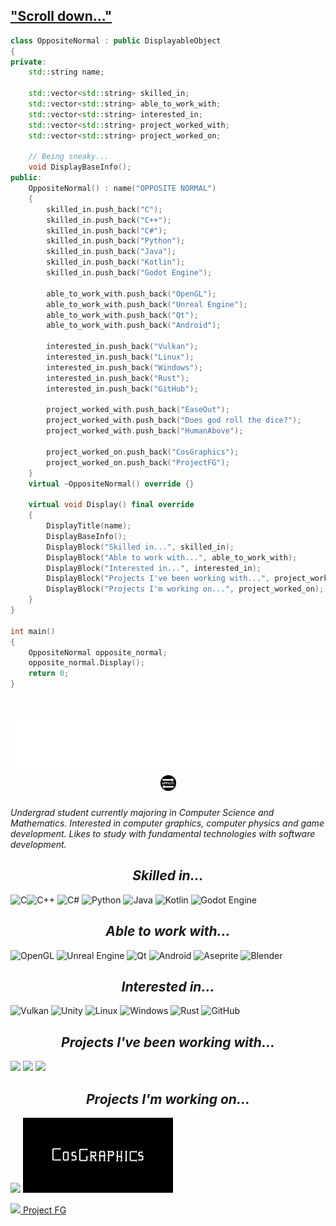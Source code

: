 ## **["Scroll down..."](#output_start)**
```cpp
class OppositeNormal : public DisplayableObject
{
private:
    std::string name;

    std::vector<std::string> skilled_in;
    std::vector<std::string> able_to_work_with;
    std::vector<std::string> interested_in;
    std::vector<std::string> project_worked_with;
    std::vector<std::string> project_worked_on;

    // Being sneaky...
    void DisplayBaseInfo();
public:
    OppositeNormal() : name("OPPOSITE NORMAL")
    {
        skilled_in.push_back("C");
        skilled_in.push_back("C++");
        skilled_in.push_back("C#");
        skilled_in.push_back("Python");
        skilled_in.push_back("Java");
        skilled_in.push_back("Kotlin");
        skilled_in.push_back("Godot Engine");

        able_to_work_with.push_back("OpenGL");
        able_to_work_with.push_back("Unreal Engine");
        able_to_work_with.push_back("Qt");
        able_to_work_with.push_back("Android");

        interested_in.push_back("Vulkan");
        interested_in.push_back("Linux");
        interested_in.push_back("Windows");
        interested_in.push_back("Rust");
        interested_in.push_back("GitHub");

        project_worked_with.push_back("EaseOut");
        project_worked_with.push_back("Does god roll the dice?");
        project_worked_with.push_back("HumanAbove");
        
        project_worked_on.push_back("CosGraphics");
        project_worked_on.push_back("ProjectFG");
    }
    virtual ~OppositeNormal() override {}

    virtual void Display() final override
    {
        DisplayTitle(name);
        DisplayBaseInfo();
        DisplayBlock("Skilled in...", skilled_in);
        DisplayBlock("Able to work with...", able_to_work_with);
        DisplayBlock("Interested in...", interested_in);
        DisplayBlock("Projects I've been working with...", project_worked_with);
        DisplayBlock("Projects I'm working on...", project_worked_on);
    }
}

int main()
{
    OppositeNormal opposite_normal;
    opposite_normal.Display();
    return 0;
}
```

<h1 align="center"> <div id = "output_start"> <img src="./assets/name.png" height="90"> <img src="./assets/icon-round.png" height="25px"></div></font> </h1>

<i>Undergrad student currently majoring in Computer Science and Mathematics. Interested in computer graphics, computer physics and game development. Likes to study with fundamental technologies with software development.</I>

<h2 align="center"><i>Skilled in...</i></h2>

![C](https://img.shields.io/badge/c-%2300599C.svg?style=for-the-badge&logo=c&logoColor=white)![C++](https://img.shields.io/badge/c++-%2300599C.svg?style=for-the-badge&logo=c%2B%2B&logoColor=white)
![C#](https://img.shields.io/badge/c%23-%23239120.svg?style=for-the-badge&logo=c-sharp&logoColor=white)
![Python](https://img.shields.io/badge/python-3670A0?style=for-the-badge&logo=python&logoColor=ffdd54)
![Java](https://img.shields.io/badge/java-%23ED8B00.svg?style=for-the-badge&logo=openjdk&logoColor=white)
![Kotlin](https://img.shields.io/badge/kotlin-%237F52FF.svg?style=for-the-badge&logo=kotlin&logoColor=white)
![Godot Engine](https://img.shields.io/badge/GODOT-%23FFFFFF.svg?style=for-the-badge&logo=godot-engine)

<h2 align="center"><i>Able to work with...</i></h2>

![OpenGL](https://img.shields.io/badge/OpenGL-%23FFFFFF.svg?style=for-the-badge&logo=opengl)
![Unreal Engine](https://img.shields.io/badge/unrealengine-%23313131.svg?style=for-the-badge&logo=unrealengine&logoColor=white)
![Qt](https://img.shields.io/badge/Qt-%23217346.svg?style=for-the-badge&logo=Qt&logoColor=white)
![Android](https://img.shields.io/badge/Android-3DDC84?style=for-the-badge&logo=android&logoColor=white)
![Aseprite](https://img.shields.io/badge/Aseprite-FFFFFF?style=for-the-badge&logo=Aseprite&logoColor=#7D929E)
![Blender](https://img.shields.io/badge/blender-%23F5792A.svg?style=for-the-badge&logo=blender&logoColor=white)

<h2 align="center"><i>Interested in...</i></h2>

![Vulkan](https://img.shields.io/badge/Vulkan-AC162C.svg?style=for-the-badge&logo=vulkan&logoColor=white)
![Unity](https://img.shields.io/badge/unity-%23000000.svg?style=for-the-badge&logo=unity&logoColor=white)
![Linux](https://img.shields.io/badge/Linux-FCC624?style=for-the-badge&logo=linux&logoColor=black)
![Windows](https://img.shields.io/badge/Windows-0078D6?style=for-the-badge&logo=windows&logoColor=white)
![Rust](https://img.shields.io/badge/rust-%23000000.svg?style=for-the-badge&logo=rust&logoColor=white)
![GitHub](https://img.shields.io/badge/github-%23121011.svg?style=for-the-badge&logo=github&logoColor=white)

<h2 align="center"><i>Projects I've been working with...</i></h2>

<a href = "https://store.steampowered.com/app/2191270/Ease_Out/">
<img src="https://cdn.cloudflare.steamstatic.com/steam/apps/2191270/header.jpg?t=1668990354" height="125px"></a>
<a href = "https://itch.io/jam/gmtk-jam-2022/rate/1622906">
<img src="https://img.itch.zone/aW1nLzk1MDU4MTIuanBn/315x250%23c/l7vSTT.jpg" height="125px"></a>
<a href = "https://on-gaming-studio.itch.io/above-us">
<img src="https://img.itch.zone/aW1hZ2UvMTA4NDg4My82MjIxNTkzLnBuZw==/347x500/U7TO94.png" height="125px"></a>


<h2 align="center"><i>Projects I'm working on...</i></h2>

<a href="https://github.com/OppositeNor/cos-graphics">
<img src="https://github-readme-stats.vercel.app/api/pin/?username=OppositeNor&repo=cos-graphics" height="120px"></a>
<a href="https://github.com/OppositeNor/cos-graphics"> <img src="https://github.com/OppositeNor/cos-graphics/blob/main/assets/cos-graphics-white-with-background-high-res.png?raw=true" height="120"></a>

<a href="https://github.com/nugamestudioclub/Project-FG"><img src="https://github-readme-stats.vercel.app/api/pin/?username=nugamestudioclub&repo=Project-FG"> Project FG </a>

